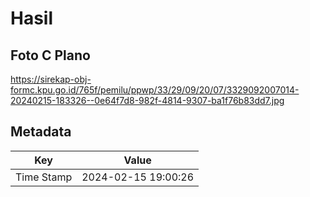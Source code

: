 # Hasil

## Foto C Plano

https://sirekap-obj-formc.kpu.go.id/765f/pemilu/ppwp/33/29/09/20/07/3329092007014-20240215-183326--0e64f7d8-982f-4814-9307-ba1f76b83dd7.jpg


## Metadata

| Key        | Value               |
| ---------- | ------------------- |
| Time Stamp | 2024-02-15 19:00:26 |



